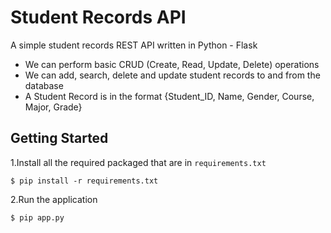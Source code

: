 # Student Records API

A simple student records REST API written in Python - Flask

- We can perform basic CRUD (Create, Read, Update, Delete) operations
- We can add, search, delete and update student records to and from the database
- A Student Record is in the format {Student_ID, Name, Gender, Course, Major, Grade}


## Getting Started

1.Install all the required packaged that are in `requirements.txt`

`$ pip install -r requirements.txt`

2.Run the application

`$ pip app.py`